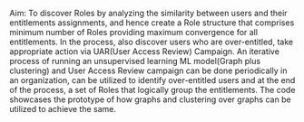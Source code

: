 Aim:  To discover Roles by analyzing the similarity between users and their entitlements assignments, and hence create a Role structure that comprises minimum number of Roles providing maximum convergence for all entitlements.
In the process, also discover users who are over-entitled, take appropriate action via UAR(User Access Review) Campaign. 
An iterative process of running an unsupervised learning ML model(Graph plus clustering) and User Access Review campaign can be done periodically in an organization, can be utilized to identify over-entitled users and at the end of the process, a set of Roles that logically group the entitlements. 
The code showcases the prototype of how graphs and clustering over graphs can be utilized to achieve the same.
